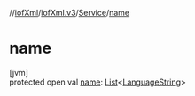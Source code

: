 //[iofXml](../../../index.md)/[iofXml.v3](../index.md)/[Service](index.md)/[name](name.md)

# name

[jvm]\
protected open val [name](name.md): [List](https://docs.oracle.com/javase/8/docs/api/java/util/List.html)<[LanguageString](../-language-string/index.md)>
